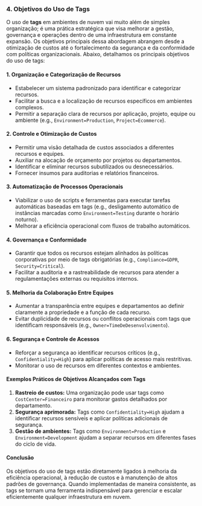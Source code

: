 ### 4. Objetivos do Uso de Tags

O uso de **tags** em ambientes de nuvem vai muito além de simples organização; é uma prática estratégica que visa melhorar a gestão, governança e operações dentro de uma infraestrutura em constante expansão. Os objetivos principais dessa abordagem abrangem desde a otimização de custos até o fortalecimento da segurança e da conformidade com políticas organizacionais. Abaixo, detalhamos os principais objetivos do uso de tags:

#### 1. **Organização e Categorização de Recursos**
- Estabelecer um sistema padronizado para identificar e categorizar recursos.
- Facilitar a busca e a localização de recursos específicos em ambientes complexos.
- Permitir a separação clara de recursos por aplicação, projeto, equipe ou ambiente (e.g., `Environment=Production`, `Project=Ecommerce`).

#### 2. **Controle e Otimização de Custos**
- Permitir uma visão detalhada de custos associados a diferentes recursos e equipes.
- Auxiliar na alocação de orçamento por projetos ou departamentos.
- Identificar e eliminar recursos subutilizados ou desnecessários.
- Fornecer insumos para auditorias e relatórios financeiros.

#### 3. **Automatização de Processos Operacionais**
- Viabilizar o uso de scripts e ferramentas para executar tarefas automáticas baseadas em tags (e.g., desligamento automático de instâncias marcadas como `Environment=Testing` durante o horário noturno).
- Melhorar a eficiência operacional com fluxos de trabalho automáticos.

#### 4. **Governança e Conformidade**
- Garantir que todos os recursos estejam alinhados às políticas corporativas por meio de tags obrigatórias (e.g., `Compliance=GDPR`, `Security=Critical`).
- Facilitar a auditoria e a rastreabilidade de recursos para atender a regulamentações externas ou requisitos internos.

#### 5. **Melhoria da Colaboração Entre Equipes**
- Aumentar a transparência entre equipes e departamentos ao definir claramente a propriedade e a função de cada recurso.
- Evitar duplicidade de recursos ou conflitos operacionais com tags que identificam responsáveis (e.g., `Owner=TimeDeDesenvolvimento`).

#### 6. **Segurança e Controle de Acessos**
- Reforçar a segurança ao identificar recursos críticos (e.g., `Confidentiality=High`) para aplicar políticas de acesso mais restritivas.
- Monitorar o uso de recursos em diferentes contextos e ambientes.

#### Exemplos Práticos de Objetivos Alcançados com Tags
1. **Rastreio de custos:** Uma organização pode usar tags como `CostCenter=Financeiro` para monitorar gastos detalhados por departamento.
2. **Segurança aprimorada:** Tags como `Confidentiality=High` ajudam a identificar recursos sensíveis e aplicar políticas adicionais de segurança.
3. **Gestão de ambientes:** Tags como `Environment=Production` e `Environment=Development` ajudam a separar recursos em diferentes fases do ciclo de vida.

#### Conclusão
Os objetivos do uso de tags estão diretamente ligados à melhoria da eficiência operacional, à redução de custos e à manutenção de altos padrões de governança. Quando implementadas de maneira consistente, as tags se tornam uma ferramenta indispensável para gerenciar e escalar eficientemente qualquer infraestrutura em nuvem.

